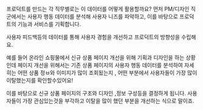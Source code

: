 
프로덕트를 만드는 각 직무별로는 이 데이터를 어떻게 활용할까요?
먼저 PM/디자인 직군에서는 사용자 행동 데이터를 분석해 사용자 니즈를 파악하고, 이를 바탕으로 프로덕트의 기능과 서비스를 기획합니다.

사용자 피드백등의 데이터를 통해 사용자 경험을 개선하고 프로덕트의 방향성을 수립해요.

예를 들어 온라인 쇼핑물에서 신규 상품 페이지 개선을 위해 기획과 디자인을 하는 상황인데 
페이지 개선을 위해서는 기존 상품 페이지의 사용자 행동 데이터를 분석하여 자세히는 어떤 상품 정ㅂ와 이미지가 많이 조회됬는지 , 어떤 부분에서 사용자들이 가장 많이 이탈했는지를 확인할수있어요!


이를 바탕으로 신규 상품 페이지의 구조와 디자인 ,정보 구성등을 결정하게 됩니다.
사용자들이 가장 관심있는것을 부각하고 이탈을 많이 했던 부분을 개선하는 식으로 말이죠.